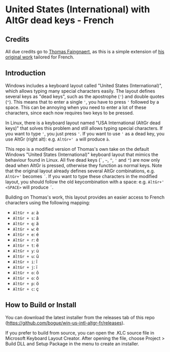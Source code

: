 # United States (International) with AltGr dead keys - French
## Credits
All due credits go to [Thomas Faingnaert](https://github.com//thomasfaingnaert), as this is a simple extension of [his original work](https://github.com//thomasfaingnaert/win-us-intl-altgr) tailored for French. 
## Introduction
Windows includes a keyboard layout called "United States (International)", which allows typing many special characters easily.
The layout defines several keys as "dead keys", such as the apostrophe (`'`) and double quotes (`"`).
This means that to enter a single `'`, you have to press `'` followed by a space.
This can be annoying when you need to enter a lot of these characters, since each now requires two keys to be pressed.

In Linux, there is a keyboard layout named "USA International (AltGr dead keys)" that solves this problem and still allows typing special characters.
If you want to type `'`, you just press `'`.
If you want to use `'` as a dead key, you use AltGr (right alt): e.g. `AltGr+' a` will produce `à`.

This repo is a modified version of Thomas's own take on the default Windows "United States (International)" keyboard layout that mimics the behaviour found in Linux.
All five dead keys (`` ` ``, `~`, `^`, `'` and `"`) are now only dead when AltGr is pressed, otherwise they function as normal keys.
Note that the original layout already defines several AltGr combinations, e.g. `AltGr+'` becomes `´`.
If you want to type these characters in the modified layout, you should follow the old keycombination with a space: e.g. `AltGr+' <SPACE>` will produce `´`.

Building on Thomas's work, this layout provides an easier access to French characters using the following mapping:

- `AltGr + a`: à
- `AltGr + s`: â
- `AltGr + q`: ä
- `AltGr + w`: è
- `AltGr + e`: é
- `AltGr + r`: ê
- `AltGr + t`: ë
- `AltGr + y`: ù
- `AltGr + u`: û
- `AltGr + i`: î
- `AltGr + j`: ï
- `AltGr + o`: ô
- `AltGr + o`: ô
- `AltGr + p`: ö
- `AltGr + c`: ç

## How to Build or Install
You can download the latest installer from the releases tab of this repo (https://github.com/bogue/win-us-intl-altgr-fr/releases).

If you prefer to build from source, you can open the .KLC source file in Microsoft Keyboard Layout Creator.
After opening the file, choose Project > Build DLL and Setup Package in the menu to create an installer.
